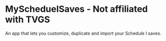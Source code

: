 # MySchedueISaves - Not affiliated with TVGS
An app that lets you customize, duplicate and import your Schedule I saves.
